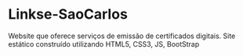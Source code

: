 # Linkse-SaoCarlos
Website que oferece serviços de emissão de certificados digitais. Site estático construído utilizando HTML5, CSS3, JS, BootStrap
